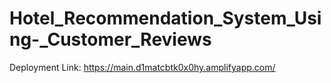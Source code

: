 # Hotel_Recommendation_System_Using-_Customer_Reviews
Deployment Link: https://main.d1matcbtk0x0hy.amplifyapp.com/
